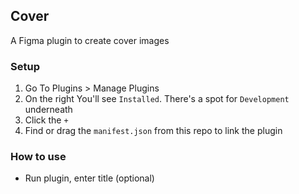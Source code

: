 
## Cover

A Figma plugin to create cover images

### Setup

1. Go To Plugins > Manage Plugins
2. On the right You'll see `Installed`. There's a spot for `Development` underneath
3. Click the `+`
4. Find or drag the `manifest.json` from this repo to link the plugin


### How to use

- Run plugin, enter title (optional)